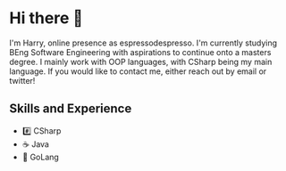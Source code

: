 # Hi there 👋
I'm Harry, online presence as espressodespresso. I'm currently studying BEng Software Engineering with aspirations to continue onto a masters degree. I mainly work with OOP languages, with CSharp being my main language. If you would like to contact me, either reach out by email or twitter!

## Skills and Experience 
* #️⃣ CSharp
* ☕ Java
* 🚦 GoLang


<!--
**espressodespresso/espressodespresso** is a ✨ _special_ ✨ repository because its `README.md` (this file) appears on your GitHub profile.

Here are some ideas to get you started:

- 🔭 I’m currently working on ...
- 🌱 I’m currently learning ...
- 👯 I’m looking to collaborate on ...
- 🤔 I’m looking for help with ...
- 💬 Ask me about ...
- 📫 How to reach me: ...
- 😄 Pronouns: ...
- ⚡ Fun fact: ...
-->
